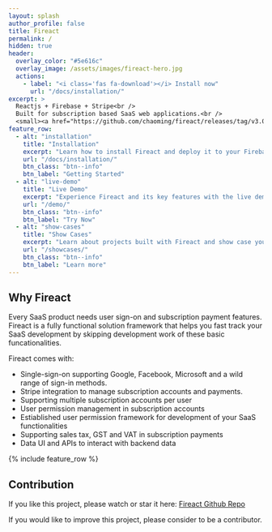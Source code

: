 ```yaml
---
layout: splash
author_profile: false
title: Fireact
permalink: /
hidden: true
header:
  overlay_color: "#5e616c"
  overlay_image: /assets/images/fireact-hero.jpg
  actions:
    - label: "<i class='fas fa-download'></i> Install now"
      url: "/docs/installation/"
excerpt: >
  Reactjs + Firebase + Stripe<br />
  Built for subscription based SaaS web applications.<br />
  <small><a href="https://github.com/chaoming/fireact/releases/tag/v3.0.0">Latest release v3.0.0</a></small>
feature_row:
  - alt: "installation"
    title: "Installation"
    excerpt: "Learn how to install Fireact and deploy it to your Firebase project."
    url: "/docs/installation/"
    btn_class: "btn--info"
    btn_label: "Getting Started"
  - alt: "live-demo"
    title: "Live Demo"
    excerpt: "Experience Fireact and its key features with the live demo."
    url: "/demo/"
    btn_class: "btn--info"
    btn_label: "Try Now"
  - alt: "show-cases"
    title: "Show Cases"
    excerpt: "Learn about projects built with Fireact and show case yours."
    url: "/showcases/"
    btn_class: "btn--info"
    btn_label: "Learn more"      
---
```


## Why Fireact

Every SaaS product needs user sign-on and subscription payment features. Fireact is a fully functional solution framework that helps you fast track your SaaS development by skipping development work of these basic funcationalities.

Fireact comes with:
- Single-sign-on supporting Google, Facebook, Microsoft and a wild range of sign-in methods.
- Stripe integration to manage subscription accounts and payments.
- Supporting multiple subscription accounts per user
- User permission management in subscription accounts
- Estiablished user permission framework for development of your SaaS functionalities
- Supporting sales tax, GST and VAT in subscription payments
- Data UI and APIs to interact with backend data

{% include feature_row %}

## Contribution

If you like this project, please watch or star it here: [Fireact Github Repo](https://github.com/chaoming/fireact)

If you would like to improve this project, please consider to be a contributor.
